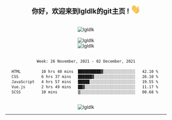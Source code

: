 <div align="center">
<h2> 你好，欢迎来到lgldlk的git主页 ! <img src="https://github.com/lgldlk/lgldlk/blob/main/gifs/Hi.gif" width="30px"></h2>
</div>

<div align="center">
 </br>
 <img src="http://aiitapp.cn:8091/?color=rgba(37,144,118,1)&shadowColor=rgba(12,16,20,1)&fontSize=120&&shadowOffsetX=9&shadowOffsetY=11" height="26px" alt="lgldlk" />
 </br>

   </br>
 <img src="https://github-readme-stats.vercel.app/api?username=lgldlk&show_icons=true&theme=gotham&locale=cn" alt="lgldlk" />
 

</br>

<img  src="http://github-readme-stats.vercel.app/api/top-langs/?username=lgldlk&show_icons=true&theme=gotham&locale=cn&layout=compact" alt="lgldlk"/>  
</br>
</br>

<!--START_SECTION:waka-->
```text
Week: 26 November, 2021 - 02 December, 2021

HTML         10 hrs 40 mins  ██████████▓░░░░░░░░░░░░░░   42.10 % 
CSS          6 hrs 37 mins   ██████▓░░░░░░░░░░░░░░░░░░   26.10 % 
JavaScript   4 hrs 57 mins   █████░░░░░░░░░░░░░░░░░░░░   19.55 % 
Vue.js       2 hrs 49 mins   ██▓░░░░░░░░░░░░░░░░░░░░░░   11.17 % 
SCSS         10 mins         ▒░░░░░░░░░░░░░░░░░░░░░░░░   00.68 % 
```
<!--END_SECTION:waka-->

 </br>
  <img src="https://visitor-badge.glitch.me/badge?page_id=lgldlk" alt="lgldlk" />

---

 

